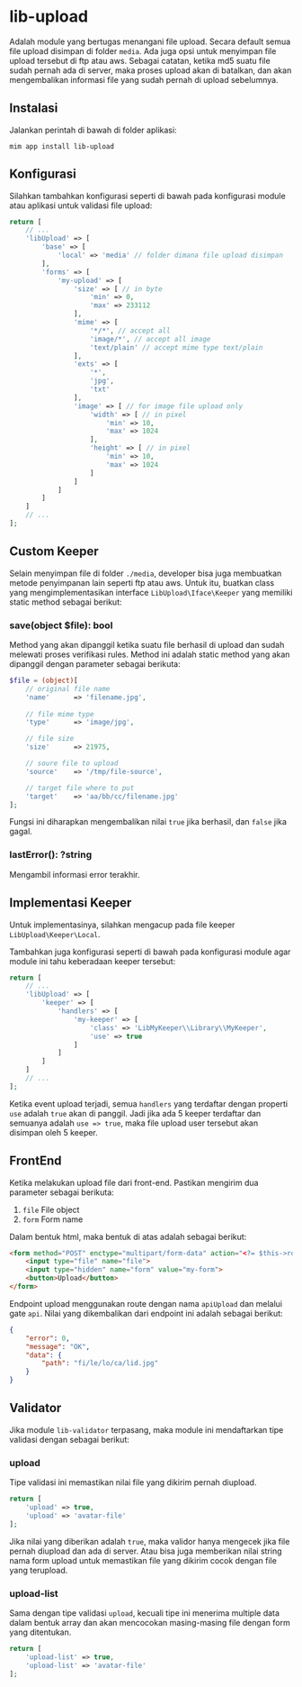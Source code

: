 # lib-upload

Adalah module yang bertugas menangani file upload. Secara default
semua file upload disimpan di folder `media`. Ada juga opsi untuk
menyimpan file upload tersebut di ftp atau aws. Sebagai catatan, 
ketika md5 suatu file sudah pernah ada di server, maka proses upload
akan di batalkan, dan akan mengembalikan informasi file yang sudah
pernah di upload sebelumnya.

## Instalasi

Jalankan perintah di bawah di folder aplikasi:

```
mim app install lib-upload
```

## Konfigurasi

Silahkan tambahkan konfigurasi seperti di bawah pada konfigurasi
module atau aplikasi untuk validasi file upload:

```php
return [
    // ...
    'libUpload' => [
        'base' => [
            'local' => 'media' // folder dimana file upload disimpan
        ],
        'forms' => [
            'my-upload' => [
                'size' => [ // in byte
                    'min' => 0,
                    'max' => 233112
                ],
                'mime' => [
                    '*/*', // accept all
                    'image/*', // accept all image
                    'text/plain' // accept mime type text/plain
                ],
                'exts' => [
                    '*',
                    'jpg',
                    'txt'
                ],
                'image' => [ // for image file upload only
                    'width' => [ // in pixel
                        'min' => 10,
                        'max' => 1024
                    ],
                    'height' => [ // in pixel
                        'min' => 10,
                        'max' => 1024
                    ]
                ]
            ]
        ]
    ]
    // ...
];
```

## Custom Keeper

Selain menyimpan file di folder `./media`, developer bisa juga membuatkan
metode penyimpanan lain seperti ftp atau aws. Untuk itu, buatkan class
yang mengimplementasikan interface `LibUpload\Iface\Keeper` yang memiliki
static method sebagai berikut:

### save(object $file): bool

Method yang akan dipanggil ketika suatu file berhasil di upload dan sudah melewati
proses verifikasi rules. Method ini adalah static method yang akan dipanggil dengan
parameter sebagai berikuta:

```php
$file = (object)[
    // original file name
    'name'      => 'filename.jpg',
    
    // file mime type
    'type'      => 'image/jpg',

    // file size
    'size'      => 21975,

    // soure file to upload
    'source'    => '/tmp/file-source',

    // target file where to put
    'target'    => 'aa/bb/cc/filename.jpg'
];
```

Fungsi ini diharapkan mengembalikan nilai `true` jika berhasil, dan `false` jika
gagal.

### lastError(): ?string

Mengambil informasi error terakhir.

## Implementasi Keeper

Untuk implementasinya, silahkan mengacup pada file keeper `LibUpload\Keeper\Local`.

Tambahkan juga konfigurasi seperti di bawah pada konfigurasi module agar
module ini tahu keberadaan keeper tersebut:

```php
return [
    // ...
    'libUpload' => [
        'keeper' => [
            'handlers' => [
                'my-keeper' => [
                    'class' => 'LibMyKeeper\\Library\\MyKeeper',
                    'use' => true
                ]
            ]
        ]
    ]
    // ...
];
```

Ketika event upload terjadi, semua `handlers` yang terdaftar dengan 
properti `use` adalah `true` akan di panggil. Jadi jika ada 5 keeper
terdaftar dan semuanya adalah `use => true`, maka file upload user
tersebut akan disimpan oleh 5 keeper.

## FrontEnd

Ketika melakukan upload file dari front-end. Pastikan mengirim dua parameter
sebagai berikuta:

1. `file` File object
3. `form` Form name

Dalam bentuk html, maka bentuk di atas adalah sebagai berikut:

```html
<form method="POST" enctype="multipart/form-data" action="<?= $this->router->to('apiUpload') ?>">
    <input type="file" name="file">
    <input type="hidden" name="form" value="my-form">
    <button>Upload</button>
</form>
```

Endpoint upload menggunakan route dengan nama `apiUpload` dan melalui gate `api`. Nilai
yang dikembalikan dari endpoint ini adalah sebagai berikut:

```json
{
    "error": 0,
    "message": "OK",
    "data": {
        "path": "fi/le/lo/ca/lid.jpg"
    }
}
```

## Validator

Jika module `lib-validator` terpasang, maka module ini mendaftarkan tipe validasi dengan
sebagai berikut:

### upload

Tipe validasi ini memastikan nilai file yang dikirim pernah diupload.

```php
return [
    'upload' => true,
    'upload' => 'avatar-file'
];
```

Jika nilai yang diberikan adalah `true`, maka validor hanya mengecek jika file pernah diupload
dan ada di server. Atau bisa juga memberikan nilai string nama form upload untuk memastikan file
yang dikirim cocok dengan file yang terupload.

### upload-list

Sama dengan tipe validasi `upload`, kecuali tipe ini menerima multiple data dalam bentuk array
dan akan mencocokan masing-masing file dengan form yang ditentukan.

```php
return [
    'upload-list' => true,
    'upload-list' => 'avatar-file'
];
```